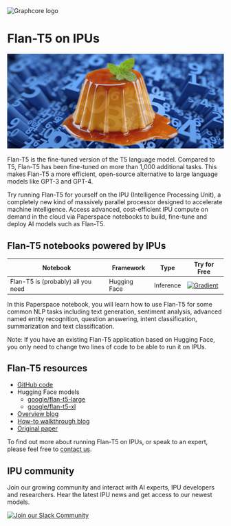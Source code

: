 <picture>
  <source media="(prefers-color-scheme: dark)" srcset="https://user-images.githubusercontent.com/81682248/226963550-21eaaf59-ee3c-49a9-8e75-b76d740ddd09.png">
  <img width="300" alt="Graphcore logo" src="https://user-images.githubusercontent.com/81682248/226963440-9cae0ac4-ebf5-407a-9870-5679e434cada.png">
</picture>

# Flan-T5 on IPUs

![Flan-T5 header](flan-t5.png.webp)

Flan-T5 is the fine-tuned version of the T5 language model. Compared to T5, Flan-T5 has been fine-tuned on more than 1,000 additional tasks. This makes Flan-T5 a more efficient, open-source alternative to large language models like GPT-3 and GPT-4.

Try running Flan-T5 for yourself on the IPU (Intelligence Processing Unit), a completely new kind of massively parallel processor designed to accelerate machine intelligence. Access advanced, cost-efficient IPU compute on demand in the cloud via Paperspace notebooks to build, fine-tune and deploy AI models such as Flan-T5.



## Flan-T5 notebooks powered by IPUs

| Notebook | Framework | Type | Try for Free
| ------------- | ------------- | ------------- | ------------- |
| Flan-T5 is (probably) all you need | Hugging Face | Inference | [![Gradient](https://assets.paperspace.io/img/gradient-badge.svg)](https://ipu.dev/4qFXZd)

In this Paperspace notebook, you will learn how to use Flan-T5 for some common NLP tasks including text generation, sentiment analysis, advanced named entity recognition, question answering, intent classification, summarization and text classification.

Note: If you have an existing Flan-T5 application based on Hugging Face, you only need to change two lines of code to be able to run it on IPUs.


## Flan-T5 resources

* [GitHub code](https://github.com/graphcore/Gradient-HuggingFace/tree/main/natural-language-processing)
* Hugging Face models
  * [google/flan-t5-large](https://huggingface.co/google/flan-t5-large)
  * [google/flan-t5-xl](https://huggingface.co/google/flan-t5-xl)
* [Overview blog](https://www.graphcore.ai/posts/flan-t5-sweet-results-with-the-smaller-more-efficient-llm)
* [How-to walkthrough blog](https://www.graphcore.ai/posts/running-flan-t5-xl-inference-in-float16-for-ipu-how-we-did-it)
* [Original paper](https://arxiv.org/abs/2210.11416)

To find out more about running Flan-T5 on IPUs, or speak to an expert, please feel free to [contact us](https://www.graphcore.ai/contact).

## IPU community

Join our growing community and interact with AI experts, IPU developers and researchers. Hear the latest IPU news and get access to our newest models.

[![Join our Slack Community](https://img.shields.io/badge/Slack-Join%20Graphcore's%20Community-blue?style=flat-square&logo=slack)](https://www.graphcore.ai/join-community)
